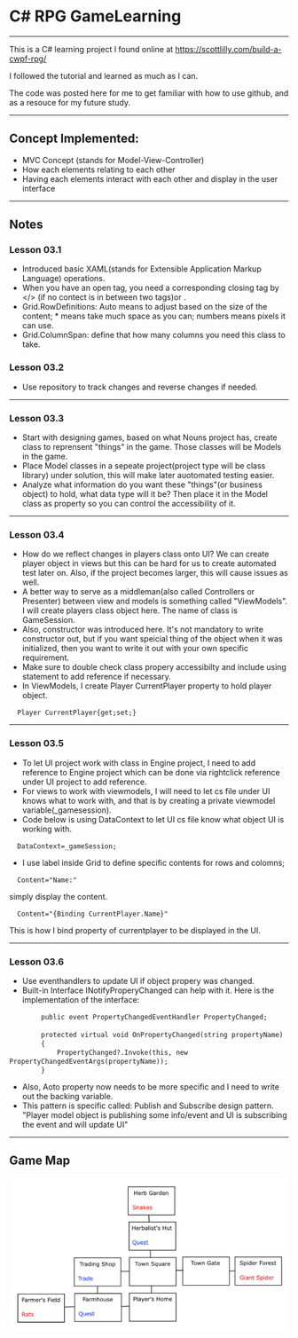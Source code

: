 # C# RPG GameLearning

---
This is a C# learning project I found online at https://scottlilly.com/build-a-cwpf-rpg/ 

I followed the tutorial and learned as much as I can. 

The code was posted here for me to get familiar with how to use github, and as a resouce for my future study.

---

## Concept Implemented:

* MVC Concept (stands for Model-View-Controller)
* How each elements relating to each other
* Having each elements interact with each other and display in the user interface

---

## Notes
### Lesson 03.1
* Introduced basic XAML(stands for Extensible Application Markup Language) operations.
* When you have an open tag, you need a corresponding closing tag by </> (if no contect is in between two tags)or </nameplaceholder>.
* Grid.RowDefinitions: Auto means to adjust based on the size of the content; * means take much space as you can; numbers means pixels it can use.
* Grid.ColumnSpan: define that how many columns you need this class to take.
### Lesson 03.2
* Use repository to track changes and reverse changes if needed.
---
### Lesson 03.3
* Start with designing games, based on what Nouns project has, create class to reprensent "things" in the game. Those classes will be Models in the game.
* Place Model classes in a sepeate project(project type will be class library) under solution, this will make later auotomated testing easier.
* Analyze what information do you want these "things"(or business object) to hold, what data type will it be? Then place it in the Model class as property so you can control the accessibility of it. 
---
### Lesson 03.4
* How do we reflect changes in players class onto UI? We can create player object in views but this can be hard for us to create automated test later on. Also, if the project becomes larger, this will cause issues as well. 
* A better way to serve as a middleman(also called Controllers or Presenter) between view and models is something called "ViewModels". I will create players class object here. The name of class is GameSession.
* Also, constructor was introduced here. It's not mandatory to write constructor out, but if you want speicial thing of the object when it was initialized, then you want to write it out with your own specific requirement. 
* Make sure to double check class propery accessibilty and include using statement to add reference if necessary.
* In ViewModels, I create Player CurrentPlayer property to hold player object.
```
  Player CurrentPlayer{get;set;}
```
---
### Lesson 03.5
* To let UI project work with class in Engine project, I need to add reference to Engine project which can be done via rightclick reference under UI project to add reference.
* For views to work with viewmodels, I will need to let cs file under UI knows what to work with, and that is by creating a private viewmodel variable(_gamesession).
* Code below is using DataContext to let UI cs file know what object UI is working with.
```
  DataContext=_gameSession;
```
* I use label inside Grid to define specific contents for rows and colomns; 
```
  Content="Name:"
```
  simply display the content.
```
  Content="{Binding CurrentPlayer.Name}"
```
  This is how I bind property of currentplayer to be displayed in the UI.

---
### Lesson 03.6
* Use eventhandlers to update UI if object propery was changed.
* Built-in Interface INotifyProperyChanged can help with it. Here is the implementation of the interface:
```
        public event PropertyChangedEventHandler PropertyChanged;

        protected virtual void OnPropertyChanged(string propertyName)
        {
            PropertyChanged?.Invoke(this, new PropertyChangedEventArgs(propertyName));
        }
```
* Also, Aoto property now needs to be more specific and I need to write out the backing variable.
* This pattern is specific called: Publish and Subscribe design pattern. "Player model object is publishing some info/event and UI is subscribing the event and will update UI"
---
## Game Map
![alt text](https://github.com/jun383914/GameLearning/blob/master/WPFGameWorld.png)
